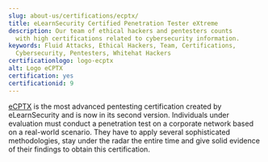 ```yaml
---
slug: about-us/certifications/ecptx/
title: eLearnSecurity Certified Penetration Tester eXtreme
description: Our team of ethical hackers and pentesters counts
  with high certifications related to cybersecurity information.
keywords: Fluid Attacks, Ethical Hackers, Team, Certifications,
  Cybersecurity, Pentesters, Whitehat Hackers
certificationlogo: logo-ecptx
alt: Logo eCPTX
certification: yes
certificationid: 9
---
```


[eCPTX](https://elearnsecurity.com/product/ecptx-certification/)
is the most advanced pentesting certification
created by eLearnSecurity
and is now in its second version.
Individuals under evaluation must conduct a penetration test
on a corporate network
based on a real-world scenario.
They have to apply several sophisticated methodologies,
stay under the radar the entire time
and give solid evidence of their findings
to obtain this certification.
